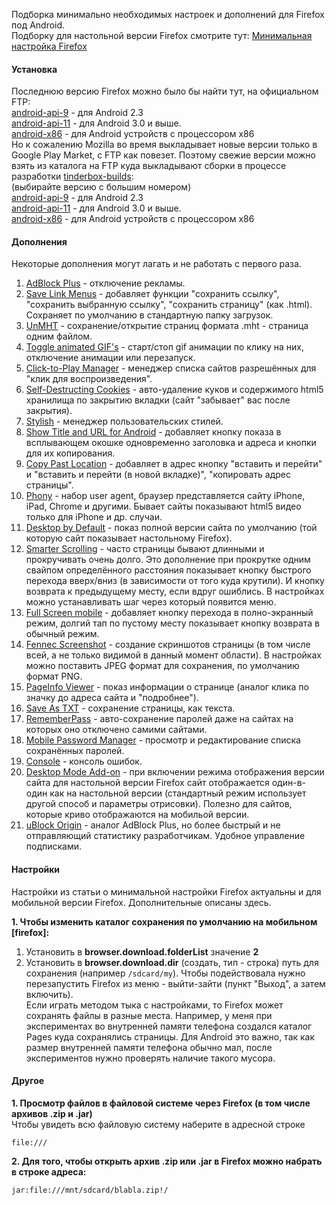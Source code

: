 Подборка минимально необходимых настроек и дополнений для Firefox под Android. <br>
Подборку для настольной версии Firefox смотрите тут: [Минимальная настройка Firefox](minimal.md)

#### Установка

Последнюю версию Firefox можно было бы найти тут, на официальном FTP: <br>
[android-api-9](https://ftp.mozilla.org/pub/mozilla.org/mobile/releases/latest/android-api-9/) - для Android 2.3 <br>
[android-api-11](https://ftp.mozilla.org/pub/mozilla.org/mobile/releases/latest/android-api-11/) - для Android 3.0 и выше. <br>
[android-x86](https://ftp.mozilla.org/pub/mozilla.org/mobile/releases/latest/android-x86/) - для Android устройств с процессором x86 <br>
Но к сожалению Mozilla во время выкладывает новые версии только в Google Play Market, с FTP как повезет. Поэтому свежие версии можно взять из каталога на FTP куда выкладывают сборки в процессе разработки [tinderbox-builds](https://ftp.mozilla.org/pub/mobile/tinderbox-builds/): <br>
(выбирайте версию с большим номером) <br>
[android-api-9](https://ftp.mozilla.org/pub/mobile/tinderbox-builds/mozilla-release-android-api-9/) - для Android 2.3 <br>
[android-api-11](https://ftp.mozilla.org/pub/mobile/tinderbox-builds/mozilla-release-android-api-11/) - для Android 3.0 и выше. <br>
[android-x86](https://ftp.mozilla.org/pub/mobile/tinderbox-builds/mozilla-release-android-x86/) - для Android устройств с процессором x86

#### Дополнения

Некоторые дополнения могут лагать и не работать с первого раза.

1. [AdBlock Plus](https://addons.mozilla.org/ru/android/addon/adblock-plus/) - отключение рекламы. <br>
2. [Save Link Menus](https://addons.mozilla.org/ru/android/addon/save-link-menus/) - добавляет функции "сохранить ссылку", "сохранить выбранную ссылку", "сохранить страницу" (как .html). Сохраняет по умолчанию в стандартную папку загрузок. <br>
3. [UnMHT](https://addons.mozilla.org/ru/android/addon/unmht/) - сохранение/открытие страниц формата .mht - страница одним файлом. <br>
4. [Toggle animated GIF's](https://addons.mozilla.org/ru/android/addon/toggle-animated-gifs/) - старт/стоп gif анимации по клику на них, отключение анимации или перезапуск. <br>
5. [Click-to-Play Manager](https://addons.mozilla.org/ru/android/addon/click-to-play-manager/) - менеджер списка сайтов разрешённых для "клик для воспроизведения". <br>
6. [Self-Destructing Cookies](https://addons.mozilla.org/ru/android/addon/self-destructing-cookies/) - авто-удаление куков и содержимого html5 хранилища по закрытию вкладки (сайт "забывает" вас после закрытия). <br>
7. [Stylish](https://addons.mozilla.org/ru/android/addon/stylish/) - менеджер пользовательских стилей. <br>
8. [Show Title and URL for Android](https://addons.mozilla.org/ru/android/addon/show-title-and-url-for-android/) - добавляет кнопку показа в всплывающем окошке одновременно заголовка и адреса и кнопки для их копирования. <br>
9. [Copy Past Location](https://addons.mozilla.org/ru/android/addon/copy-paste-location/) - добавляет в адрес кнопку "вставить и перейти" и "вставить и перейти (в новой вкладке)", "копировать адрес страницы". <br>
10. [Phony](https://addons.mozilla.org/ru/android/addon/phony/) - набор user agent, браузер представляется сайту iPhone, iPad, Chrome и другими. Бывает сайты показывают html5 видео только для iPhone и др. случаи. <br>
11. [Desktop by Default](https://addons.mozilla.org/ru/android/addon/desktop-by-default/) - показ полной версии сайта по умолчанию (той которую сайт показывает настольному Firefox). <br>
12. [Smarter Scrolling](https://addons.mozilla.org/ru/android/addon/smarter-scrolling/) - часто страницы бывают длинными и прокручивать очень долго. Это дополнение при прокрутке одним свайпом определённого расстояния показывает кнопку быстрого перехода вверх/вниз (в зависимости от того куда крутили). И кнопку возврата к предыдущему месту, если вдруг ошиблись. В настройках можно устанавливать шаг через который появится меню. <br>
13. [Full Screen mobile](https://addons.mozilla.org/ru/android/addon/full-screen-252573/) - добавляет кнопку перехода в полно-экранный режим, долгий тап по пустому месту показывает кнопку возврата в обычный режим. <br>
14. [Fennec Screenshot](https://addons.mozilla.org/ru/android/addon/fennec-screenshot/) - создание скриншотов страницы (в том числе всей, а не только видимой в данный момент области). В настройках можно поставить JPEG формат для сохранения, по умолчанию формат PNG. <br>
15. [PageInfo Viewer](https://addons.mozilla.org/ru/android/addon/pageinfo-viewer/) - показ информации о странице (аналог клика по значку до адреса сайта и "подробнее"). <br>
16. [Save As TXT](https://addons.mozilla.org/ru/android/addon/save-as-txt/) - сохранение страницы, как текста. <br>
17. [RememberPass](https://addons.mozilla.org/ru/android/addon/rememberpass/) - авто-сохранение паролей даже на сайтах на которых оно отключено самими сайтами. <br>
18. [Mobile Password Manager](https://addons.mozilla.org/ru/android/addon/mobile-password-manager/) - просмотр и редактирование списка сохранённых паролей. <br>
19. [Console](https://addons.mozilla.org/ru/android/addon/console/) - консоль ошибок. <br>
20. [Desktop Mode Add-on](https://addons.mozilla.org/ru/android/addon/desktop-mode-add-on/) - при включении режима отображения версии сайта для настольной версии Firefox сайт отображается один-в-один как на настольной версии (стандартный режим использует другой способ и параметры отрисовки). Полезно для сайтов, которые криво отображаются на мобильой версии. <br>
21. [uBlock Origin](https://addons.mozilla.org/ru/android/addon/ublock-origin) - аналог AdBlock Plus, но более быстрый и не отправляющий статистику разработчикам. Удобное управление подписками.

#### Настройки

Настройки из статьи о минимальной настройки Firefox актуальны и для мобильной версии Firefox. Дополнительные описаны здесь.

**1. Чтобы изменить каталог сохранения по умолчанию на мобильном [firefox]:** <br>
1. Установить в **browser.download.folderList** значение **2** <br>
2. Установить в **browser.download.dir** (создать, тип - строка) путь для сохранения (например ```/sdcard/my```). Чтобы подействовала нужно перезапустить Firefox из меню - выйти-зайти (пункт "Выход", а затем включить). <br>
Если играть методом тыка с настройками, то Firefox может сохранять файлы в разные места. Например, у меня при экспериментах во внутренней памяти телефона создался каталог Pages куда сохранялись страницы. Для Android это важно, так как размер внутренней памяти телефона обычно мал, после экспериментов нужно проверять наличие такого мусора.

#### Другое

**1. Просмотр файлов в файловой системе через Firefox (в том числе архивов .zip и .jar)** <br>
Чтобы увидеть всю файловую систему наберите в адресной строке
```
file:///
```

**2. Для того, чтобы открыть архив .zip или .jar в Firefox можно набрать в строке адреса:** <br>
```
jar:file:///mnt/sdcard/blabla.zip!/
```